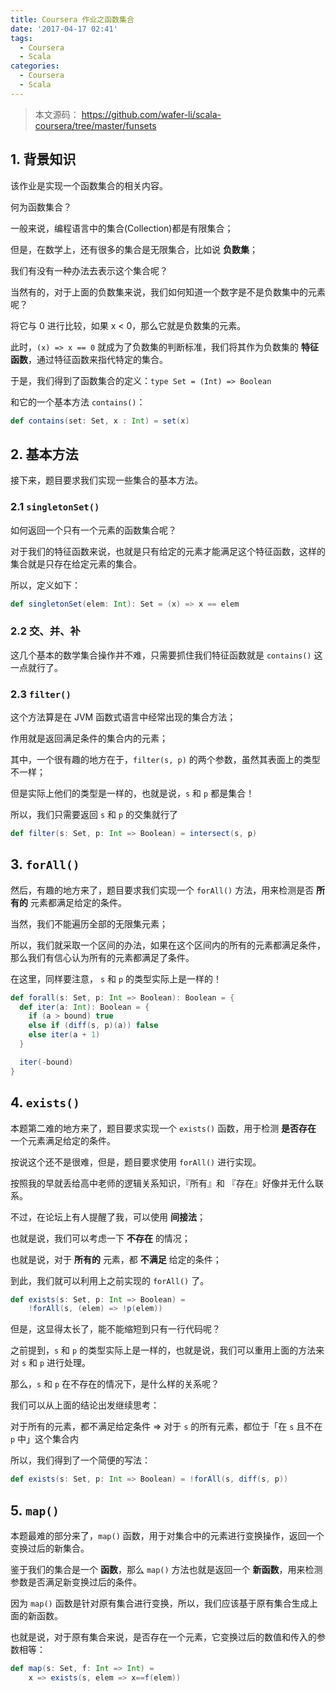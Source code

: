 ```yaml
---
title: Coursera 作业之函数集合
date: '2017-04-17 02:41'
tags:
  - Coursera
  - Scala
categories:
  - Coursera
  - Scala
---
```



> 本文源码：
> https://github.com/wafer-li/scala-coursera/tree/master/funsets


## 1. 背景知识

该作业是实现一个函数集合的相关内容。

何为函数集合？

一般来说，编程语言中的集合(Collection)都是有限集合；

但是，在数学上，还有很多的集合是无限集合，比如说 **负数集**；

我们有没有一种办法去表示这个集合呢？

<!-- more -->

当然有的，对于上面的负数集来说，我们如何知道一个数字是不是负数集中的元素呢？

将它与 0 进行比较，如果 x < 0，那么它就是负数集的元素。

此时，`(x) => x == 0` 就成为了负数集的判断标准，我们将其作为负数集的 **特征函数**，通过特征函数来指代特定的集合。

于是，我们得到了函数集合的定义：`type Set = (Int) => Boolean`

和它的一个基本方法 `contains()`：

```scala
def contains(set: Set, x : Int) = set(x)
```

## 2. 基本方法

接下来，题目要求我们实现一些集合的基本方法。

### 2.1 `singletonSet()`

如何返回一个只有一个元素的函数集合呢？

对于我们的特征函数来说，也就是只有给定的元素才能满足这个特征函数，这样的集合就是只存在给定元素的集合。

所以，定义如下：

```scala
def singletonSet(elem: Int): Set = (x) => x == elem
```

### 2.2 交、并、补

这几个基本的数学集合操作并不难，只需要抓住我们特征函数就是 `contains()` 这一点就行了。

### 2.3 `filter()`

这个方法算是在 JVM 函数式语言中经常出现的集合方法；

作用就是返回满足条件的集合内的元素；

其中，一个很有趣的地方在于，`filter(s, p)` 的两个参数，虽然其表面上的类型不一样；

但是实际上他们的类型是一样的，也就是说，`s` 和 `p` 都是集合！

所以，我们只需要返回 `s` 和 `p` 的交集就行了

```scala
def filter(s: Set, p: Int => Boolean) = intersect(s, p)
```

## 3. `forAll()`

然后，有趣的地方来了，题目要求我们实现一个 `forAll()` 方法，用来检测是否 **所有的** 元素都满足给定的条件。

当然，我们不能遍历全部的无限集元素；

所以，我们就采取一个区间的办法，如果在这个区间内的所有的元素都满足条件，那么我们有信心认为所有的元素都满足了条件。

在这里，同样要注意， `s` 和 `p` 的类型实际上是一样的！

```scala
def forall(s: Set, p: Int => Boolean): Boolean = {
  def iter(a: Int): Boolean = {
    if (a > bound) true
    else if (diff(s, p)(a)) false
    else iter(a + 1)
  }

  iter(-bound)
}
```

## 4. `exists()`

本题第二难的地方来了，题目要求实现一个 `exists()` 函数，用于检测 **是否存在** 一个元素满足给定的条件。

按说这个还不是很难，但是，题目要求使用 `forAll()` 进行实现。

按照我的早就丢给高中老师的逻辑关系知识，『所有』和 『存在』好像并无什么联系。

不过，在论坛上有人提醒了我，可以使用 **间接法**；

也就是说，我们可以考虑一下 **不存在** 的情况；

也就是说，对于 **所有的** 元素，都 **不满足** 给定的条件；

到此，我们就可以利用上之前实现的 `forAll()` 了。

```scala
def exists(s: Set, p: Int => Boolean) =
    !forAll(s, (elem) => !p(elem))
```

但是，这显得太长了，能不能缩短到只有一行代码呢？

之前提到，`s` 和 `p` 的类型实际上是一样的，也就是说，我们可以重用上面的方法来对 `s` 和 `p` 进行处理。

那么，`s` 和 `p` 在不存在的情况下，是什么样的关系呢？

我们可以从上面的结论出发继续思考：

对于所有的元素，都不满足给定条件 $\Rightarrow$ 对于 `s` 的所有元素，都位于「在 `s` 且不在 `p` 中」这个集合内

所以，我们得到了一个简便的写法：

```scala
def exists(s: Set, p: Int => Boolean) = !forAll(s, diff(s, p))
```

## 5. `map()`

本题最难的部分来了，`map()` 函数，用于对集合中的元素进行变换操作，返回一个变换过后的新集合。

鉴于我们的集合是一个 **函数**，那么 `map()` 方法也就是返回一个 **新函数**，用来检测参数是否满足新变换过后的条件。

因为 `map()` 函数是针对原有集合进行变换，所以，我们应该基于原有集合生成上面的新函数。

也就是说，对于原有集合来说，是否存在一个元素，它变换过后的数值和传入的参数相等：

```scala
def map(s: Set, f: Int => Int) =
    x => exists(s, elem => x==f(elem))
```
